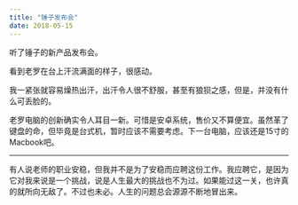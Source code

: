 ```yaml
---
title: "锤子发布会"
date: 2018-05-15
---
```


听了锤子的新产品发布会。

看到老罗在台上汗流满面的样子，很感动。

我一紧张就容易燥热出汗，出汗令人很不舒服，甚至有狼狈之感，但是，并没有什么可丢脸的。

老罗电脑的创新确实令人耳目一新。可惜是安卓系统，售价又不算便宜。虽然革了键盘的命，但毕竟是台式机，暂时应该不需要考虑。下一台电脑，应该还是15寸的Macbook吧。

------

有人说老师的职业安稳，但我并不是为了安稳而应聘这份工作。我应聘它，是因为它对我来说是一个挑战，说是人生最大的挑战也不为过。如果能过这一关，也许真的就所向无敌了。不过也未必。人生的问题总会源源不断地冒出来。
